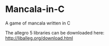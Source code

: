 # Mancala-in-C
A game of mancala written in C

The allegro 5 libraries can be downloaded here:
http://liballeg.org/download.html
